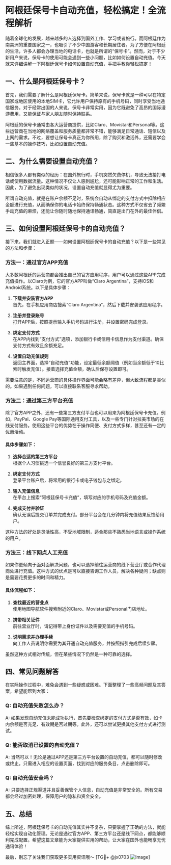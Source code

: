 # 阿根廷保号卡自动充值，轻松搞定！全流程解析

随着全球化的发展，越来越多的人选择到国外工作、学习或者旅行。而阿根廷作为南美洲的重要国家之一，也吸引了不少中国游客和长期居住者。为了方便在阿根廷的生活，许多人都会办理当地的电话卡，也就是所谓的“保号卡”。然而，对于不少新用户来说，保号卡的使用可能会遇到一些小问题，比如如何设置自动充值。今天就来详细讲解一下阿根廷保号卡如何设置自动充值，手把手教你轻松搞定！

## 一、什么是阿根廷保号卡？

首先，我们需要了解什么是阿根廷保号卡。简单来说，保号卡就是一种可以在特定国家或地区使用的本地SIM卡，它允许用户保持原有的手机号码，同时享受当地通信服务。对于经常出国的人来说，保号卡非常实用，因为它既避免了高昂的国际漫游费用，又能保证与家人朋友随时保持联系。

阿根廷的保号卡通常由各大运营商提供，比如Claro、Movistar和Personal等。这些运营商在当地的网络覆盖和服务质量都非常不错，能够满足日常通话、短信以及上网的需求。不过，要想让保号卡真正为你所用，除了购买和激活外，还需要学会一些基本的操作技巧，比如设置自动充值。

## 二、为什么需要设置自动充值？

相信很多人都有类似的经历：在国外旅行时，手机突然欠费停机，导致无法接打电话或使用数据流量。这种情况不仅让人感到尴尬，还可能影响正常的工作和生活。因此，为了避免出现类似的状况，设置自动充值就显得尤为重要。

所谓自动充值，就是在账户余额不足时，系统会自动从绑定的支付方式中扣除相应金额进行充值，从而确保你的电话卡始终保持畅通状态。这种方式不仅省去了频繁手动充值的麻烦，还能让你随时随地保持通讯畅通，简直是出门在外的最佳伴侣。

## 三、如何设置阿根廷保号卡的自动充值？

接下来，我们就进入正题——如何设置阿根廷保号卡的自动充值？以下是一些常见的方法和步骤：

### 方法一：通过官方APP充值

大多数阿根廷的运营商都会推出自己的官方应用程序，用户可以通过这些APP完成充值操作。以Claro为例，它的官方APP叫做“Claro Argentina”，支持iOS和Android系统。以下是具体步骤：

1. **下载并安装官方APP**  
   首先，在手机应用商店搜索“Claro Argentina”，然后下载并安装该应用程序。

2. **注册并登录账号**  
   打开APP后，按照提示输入手机号码进行注册，并设置密码完成登录。

3. **绑定支付方式**  
   在APP内找到“支付方式”选项，添加银行卡或信用卡信息作为支付渠道。确保支付方式有效且余额充足。

4. **设置自动充值规则**  
   返回主界面，选择“自动充值”功能，设定最低余额阈值（例如当余额低于10比索时触发充值）。接着选择充值金额，确认后保存设置即可。

需要注意的是，不同运营商的具体操作界面可能会略有差异，但大致流程都是类似的。如果遇到任何问题，可以直接联系客服寻求帮助。

### 方法二：通过第三方平台充值

除了官方APP之外，还有一些第三方支付平台也可以用来为阿根廷保号卡充值。例如，PayPal、Google Pay等国际通用支付工具，以及一些专门针对拉美市场的在线支付服务。使用这些平台的优势在于操作简便、支付方式多样，甚至还有一定的优惠活动。

#### 具体步骤如下：
1. **选择合适的第三方平台**  
   根据个人习惯挑选一个信誉良好的第三方支付平台。

2. **绑定支付方式**  
   登录平台账户后，将常用的银行卡或电子钱包与之绑定。

3. **输入充值信息**  
   在平台上搜索“阿根廷保号卡充值”，填写对应的手机号码及充值金额。

4. **完成支付并验证**  
   确认无误后提交订单并完成支付。部分平台会在几分钟内将充值结果反馈给用户。

这种方法的好处是灵活性高，不受地域限制，适合那些不熟悉当地语言或操作系统的用户。

### 方法三：线下网点人工充值

如果你更倾向于面对面解决问题，也可以选择前往运营商的线下营业厅或合作代理商处进行充值。这种方式的优点是可以直接咨询工作人员，解决各种疑问；缺点则是需要花费更多的时间和精力。

#### 具体流程如下：
1. **查找最近的营业点**  
   使用地图导航软件搜索附近的Claro、Movistar或Personal门店地址。

2. **携带相关证件**  
   前往营业厅时，请记得带上身份证件以及需要充值的手机号码。

3. **说明需求并办理手续**  
   向工作人员说明你需要为其开通自动充值服务，并按照指引完成后续步骤。

虽然这种方式相对传统，但在某些情况下仍然是一种可靠的选择。

## 四、常见问题解答

在实际操作过程中，难免会遇到一些疑惑或困难。下面整理了一些高频问题及其答案，希望能帮到大家：

### Q: 自动充值失败怎么办？
A: 如果发现自动充值未能成功执行，首先要检查绑定的支付方式是否有效，如卡内余额是否充足、有效期是否过期等。此外，还可以尝试更换其他支付方式进行测试。

### Q: 能否取消已设置的自动充值？
A: 当然可以！无论是通过APP还是第三方平台设置的自动充值，都可以随时修改或终止。只需进入相应的设置页面，找到对应的服务条目，点击删除即可。

### Q: 自动充值安全吗？
A: 只要选择正规渠道并且妥善保管个人信息，自动充值是非常安全的。所有交易都会经过加密处理，保障用户的隐私和资金安全。

## 五、总结

综上所述，阿根廷保号卡的自动充值其实并不复杂，只要掌握了正确的方法，就能轻松实现自动化管理。无论是通过官方APP、第三方平台还是线下网点，都能够顺利完成配置。希望这篇文章能为大家提供实用的帮助，让大家在国外也能畅享无忧通讯体验！

最后，别忘了关注我们获取更多实用资讯哦～ [TG💪+ @jx0703 ![Image](https://github.com/user-attachments/assets/dbca1d08-cadb-493c-b0ec-ad6f7a83f270)]
